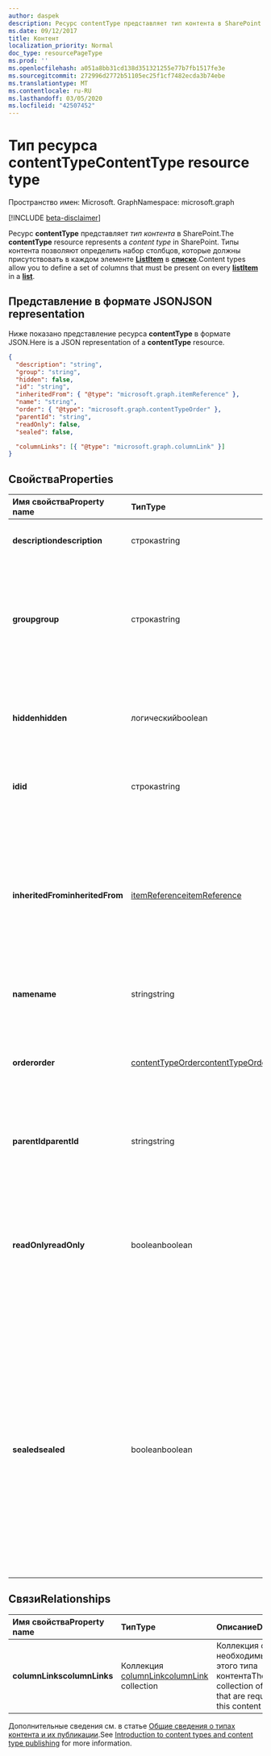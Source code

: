 ```yaml
---
author: daspek
description: Ресурс contentType представляет тип контента в SharePoint.
ms.date: 09/12/2017
title: Контент
localization_priority: Normal
doc_type: resourcePageType
ms.prod: ''
ms.openlocfilehash: a051a8bb31cd138d351321255e77b7fb1517fe3e
ms.sourcegitcommit: 272996d2772b51105ec25f1cf7482ecda3b74ebe
ms.translationtype: MT
ms.contentlocale: ru-RU
ms.lasthandoff: 03/05/2020
ms.locfileid: "42507452"
---
```

# <a name="contenttype-resource-type"></a><span data-ttu-id="5ec79-103">Тип ресурса contentType</span><span class="sxs-lookup"><span data-stu-id="5ec79-103">ContentType resource type</span></span>

<span data-ttu-id="5ec79-104">Пространство имен: Microsoft. Graph</span><span class="sxs-lookup"><span data-stu-id="5ec79-104">Namespace: microsoft.graph</span></span>

[!INCLUDE [beta-disclaimer](../../includes/beta-disclaimer.md)]

<span data-ttu-id="5ec79-105">Ресурс **contentType** представляет _тип контента_ в SharePoint.</span><span class="sxs-lookup"><span data-stu-id="5ec79-105">The **contentType** resource represents a _content type_ in SharePoint.</span></span>
<span data-ttu-id="5ec79-106">Типы контента позволяют определить набор столбцов, которые должны присутствовать в каждом элементе [**ListItem**][listItem] в [**списке**][list].</span><span class="sxs-lookup"><span data-stu-id="5ec79-106">Content types allow you to define a set of columns that must be present on every [**listItem**][listItem] in a [**list**][list].</span></span>

[list]: list.md
[listItem]: listitem.md

## <a name="json-representation"></a><span data-ttu-id="5ec79-107">Представление в формате JSON</span><span class="sxs-lookup"><span data-stu-id="5ec79-107">JSON representation</span></span>

<span data-ttu-id="5ec79-108">Ниже показано представление ресурса **contentType** в формате JSON.</span><span class="sxs-lookup"><span data-stu-id="5ec79-108">Here is a JSON representation of a **contentType** resource.</span></span>
<!-- { "blockType": "resource", "@odata.type": "microsoft.graph.contentType","keyProperty":"id" } -->

```json
{
  "description": "string",
  "group": "string",
  "hidden": false,
  "id": "string",
  "inheritedFrom": { "@type": "microsoft.graph.itemReference" },
  "name": "string",
  "order": { "@type": "microsoft.graph.contentTypeOrder" },
  "parentId": "string",
  "readOnly": false,
  "sealed": false,

  "columnLinks": [{ "@type": "microsoft.graph.columnLink" }]
}
```

## <a name="properties"></a><span data-ttu-id="5ec79-109">Свойства</span><span class="sxs-lookup"><span data-stu-id="5ec79-109">Properties</span></span>

| <span data-ttu-id="5ec79-110">Имя свойства</span><span class="sxs-lookup"><span data-stu-id="5ec79-110">Property name</span></span>     | <span data-ttu-id="5ec79-111">Тип</span><span class="sxs-lookup"><span data-stu-id="5ec79-111">Type</span></span>                 | <span data-ttu-id="5ec79-112">Описание</span><span class="sxs-lookup"><span data-stu-id="5ec79-112">Description</span></span>
|:------------------|:---------------------|:----------------------------------
| <span data-ttu-id="5ec79-113">**description**</span><span class="sxs-lookup"><span data-stu-id="5ec79-113">**description**</span></span>   | <span data-ttu-id="5ec79-114">строка</span><span class="sxs-lookup"><span data-stu-id="5ec79-114">string</span></span>               | <span data-ttu-id="5ec79-115">Текст с описанием элемента.</span><span class="sxs-lookup"><span data-stu-id="5ec79-115">The descriptive text for the item.</span></span>
| <span data-ttu-id="5ec79-116">**group**</span><span class="sxs-lookup"><span data-stu-id="5ec79-116">**group**</span></span>         | <span data-ttu-id="5ec79-117">строка</span><span class="sxs-lookup"><span data-stu-id="5ec79-117">string</span></span>               | <span data-ttu-id="5ec79-118">Имя группы, которой принадлежит этот тип контента.</span><span class="sxs-lookup"><span data-stu-id="5ec79-118">The name of the group this content type belongs to.</span></span> <span data-ttu-id="5ec79-119">Позволяет упорядочить связанные типы контента.</span><span class="sxs-lookup"><span data-stu-id="5ec79-119">Helps organize related content types.</span></span>
| <span data-ttu-id="5ec79-120">**hidden**</span><span class="sxs-lookup"><span data-stu-id="5ec79-120">**hidden**</span></span>        | <span data-ttu-id="5ec79-121">логический</span><span class="sxs-lookup"><span data-stu-id="5ec79-121">boolean</span></span>              | <span data-ttu-id="5ec79-122">Указывает, является ли данный тип контента скрытым в меню "Создать" в списке.</span><span class="sxs-lookup"><span data-stu-id="5ec79-122">Indicates whether the content type is hidden in the list's 'New' menu.</span></span>
| <span data-ttu-id="5ec79-123">**id**</span><span class="sxs-lookup"><span data-stu-id="5ec79-123">**id**</span></span>            | <span data-ttu-id="5ec79-124">строка</span><span class="sxs-lookup"><span data-stu-id="5ec79-124">string</span></span>               | <span data-ttu-id="5ec79-125">Уникальный идентификатор типа контента.</span><span class="sxs-lookup"><span data-stu-id="5ec79-125">The unique identifier of the content type.</span></span>
| <span data-ttu-id="5ec79-126">**inheritedFrom**</span><span class="sxs-lookup"><span data-stu-id="5ec79-126">**inheritedFrom**</span></span> | <span data-ttu-id="5ec79-127">[itemReference][]</span><span class="sxs-lookup"><span data-stu-id="5ec79-127">[itemReference][]</span></span>    | <span data-ttu-id="5ec79-128">Если этот тип контента унаследован от другой области (например, сайта), он будет содержать ссылку на элемент, в котором определен тип контента.</span><span class="sxs-lookup"><span data-stu-id="5ec79-128">If this content type is inherited from another scope (like a site), provides a reference to the item where the content type is defined.</span></span>
| <span data-ttu-id="5ec79-129">**name**</span><span class="sxs-lookup"><span data-stu-id="5ec79-129">**name**</span></span>          | <span data-ttu-id="5ec79-130">string</span><span class="sxs-lookup"><span data-stu-id="5ec79-130">string</span></span>               | <span data-ttu-id="5ec79-131">Имя типа контента.</span><span class="sxs-lookup"><span data-stu-id="5ec79-131">The name of the content type.</span></span>
| <span data-ttu-id="5ec79-132">**order**</span><span class="sxs-lookup"><span data-stu-id="5ec79-132">**order**</span></span>         | <span data-ttu-id="5ec79-133">[contentTypeOrder][]</span><span class="sxs-lookup"><span data-stu-id="5ec79-133">[contentTypeOrder][]</span></span> | <span data-ttu-id="5ec79-134">Указывает порядок, в котором тип контента отображается в пользовательском интерфейсе выбора.</span><span class="sxs-lookup"><span data-stu-id="5ec79-134">Specifies the order in which the content type appears in the selection UI.</span></span>
| <span data-ttu-id="5ec79-135">**parentId**</span><span class="sxs-lookup"><span data-stu-id="5ec79-135">**parentId**</span></span>      | <span data-ttu-id="5ec79-136">string</span><span class="sxs-lookup"><span data-stu-id="5ec79-136">string</span></span>               | <span data-ttu-id="5ec79-137">Уникальный идентификатор типа контента.</span><span class="sxs-lookup"><span data-stu-id="5ec79-137">The unique identifier of the content type.</span></span>
| <span data-ttu-id="5ec79-138">**readOnly**</span><span class="sxs-lookup"><span data-stu-id="5ec79-138">**readOnly**</span></span>      | <span data-ttu-id="5ec79-139">boolean</span><span class="sxs-lookup"><span data-stu-id="5ec79-139">boolean</span></span>              | <span data-ttu-id="5ec79-140">Если это свойство имеет значение `true`, вам не удастся изменить тип контента. Чтобы изменить тип контента, потребуется сначала присвоить этому свойству значение `false`.</span><span class="sxs-lookup"><span data-stu-id="5ec79-140">If `true`, the content type cannot be modified unless this value is first set to `false`.</span></span>
| <span data-ttu-id="5ec79-141">**sealed**</span><span class="sxs-lookup"><span data-stu-id="5ec79-141">**sealed**</span></span>        | <span data-ttu-id="5ec79-142">boolean</span><span class="sxs-lookup"><span data-stu-id="5ec79-142">boolean</span></span>              | <span data-ttu-id="5ec79-143">Если это свойство имеет значение `true`, пользователям не удастся изменить тип контента. Кроме того, вам не удастся изменить тип контента с помощью операции сдвига вниз.</span><span class="sxs-lookup"><span data-stu-id="5ec79-143">If `true`, the content type cannot be modified by users or through push-down operations.</span></span> <span data-ttu-id="5ec79-144">Только администраторы семейств веб-сайтов могут блокировать или разблокировать типы контента.</span><span class="sxs-lookup"><span data-stu-id="5ec79-144">Only site collection administrators can seal or unseal content types.</span></span>

## <a name="relationships"></a><span data-ttu-id="5ec79-145">Связи</span><span class="sxs-lookup"><span data-stu-id="5ec79-145">Relationships</span></span>

| <span data-ttu-id="5ec79-146">Имя свойства</span><span class="sxs-lookup"><span data-stu-id="5ec79-146">Property name</span></span>   | <span data-ttu-id="5ec79-147">Тип</span><span class="sxs-lookup"><span data-stu-id="5ec79-147">Type</span></span>                      | <span data-ttu-id="5ec79-148">Описание</span><span class="sxs-lookup"><span data-stu-id="5ec79-148">Description</span></span>
|:----------------|:--------------------------|:-------------------------------
| <span data-ttu-id="5ec79-149">**columnLinks**</span><span class="sxs-lookup"><span data-stu-id="5ec79-149">**columnLinks**</span></span> | <span data-ttu-id="5ec79-150">Коллекция [columnLink][]</span><span class="sxs-lookup"><span data-stu-id="5ec79-150">[columnLink][] collection</span></span> | <span data-ttu-id="5ec79-151">Коллекция столбцов, необходимых для этого типа контента</span><span class="sxs-lookup"><span data-stu-id="5ec79-151">The collection of columns that are required by this content type</span></span>

<span data-ttu-id="5ec79-152">Дополнительные сведения см. в статье [Общие сведения о типах контента и их публикации][contentTypeIntro].</span><span class="sxs-lookup"><span data-stu-id="5ec79-152">See [Introduction to content types and content type publishing][contentTypeIntro] for more information.</span></span>

[columnLink]: columnlink.md
[contentTypeIntro]: https://support.office.com/en-us/article/Introduction-to-content-types-and-content-type-publishing-e1277a2e-a1e8-4473-9126-91a0647766e5
[itemReference]: itemreference.md
[contentTypeOrder]: contenttypeorder.md

<!--
{
  "type": "#page.annotation",
  "description": "",
  "keywords": "",
  "section": "documentation",
  "tocPath": "Resources/ContentType",
  "suppressions": []
}
-->

